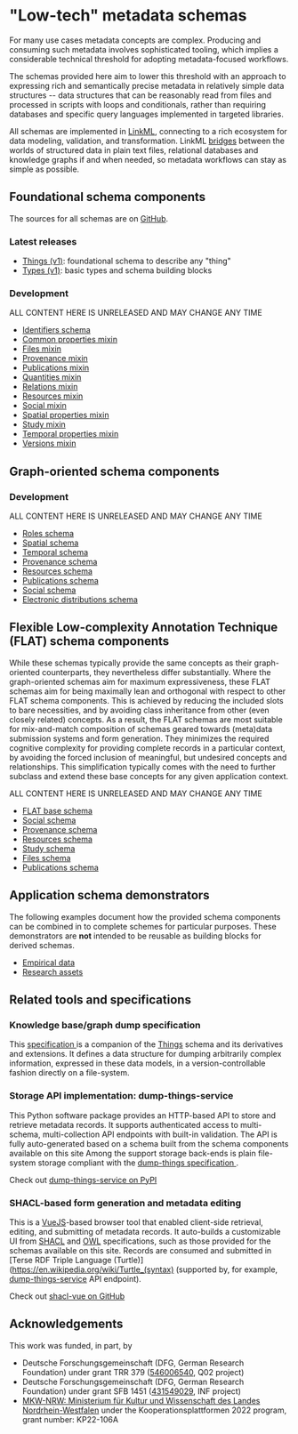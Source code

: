 
# "Low-tech" metadata schemas

For many use cases metadata concepts are complex. Producing and consuming
such metadata involves sophisticated tooling, which implies a considerable
technical threshold for adopting metadata-focused workflows.

The schemas provided here aim to lower this threshold with an approach to
expressing rich and semantically precise metadata in relatively simple data
structures -- data structures that can be reasonably read from files and
processed in scripts with loops and conditionals, rather than requiring databases
and specific query languages implemented in targeted libraries.

All schemas are implemented in [LinkML](https://linkml.io), connecting to a
rich ecosystem for data modeling, validation, and transformation. LinkML
[bridges](https://linkml.io/linkml/intro/overview.html#a-bridge-between-frameworks)
between the worlds of structured data in plain text files, relational
databases and knowledge graphs if and when needed, so metadata workflows can
stay as simple as possible.

## Foundational schema components

The sources for all schemas are on [GitHub](https://github.com/psychoinformatics-de/datalad-concepts).

### Latest releases

- [Things (v1)](s/things/v1/index.md): foundational schema to describe any "thing"
- [Types (v1)](s/types/v1/index.md): basic types and schema building blocks

### Development

ALL CONTENT HERE IS UNRELEASED AND MAY CHANGE ANY TIME

- [Identifiers schema](s/identifiers/unreleased/index.md)
- [Common properties mixin](s/common-mixin/unreleased/index.md)
- [Files mixin](s/files-mixin/unreleased/index.md)
- [Provenance mixin](s/prov-mixin/unreleased/index.md)
- [Publications mixin](s/publications-mixin/unreleased/index.md)
- [Quantities mixin](s/quantities-mixin/unreleased/index.md)
- [Relations mixin](s/relations-mixin/unreleased/index.md)
- [Resources mixin](s/resources-mixin/unreleased/index.md)
- [Social mixin](s/social-mixin/unreleased/index.md)
- [Spatial properties mixin](s/spatial-mixin/unreleased/index.md)
- [Study mixin](s/study-mixin/unreleased/index.md)
- [Temporal properties mixin](s/temporal-mixin/unreleased/index.md)
- [Versions mixin](s/versions-mixin/unreleased/index.md)

## Graph-oriented schema components

### Development

ALL CONTENT HERE IS UNRELEASED AND MAY CHANGE ANY TIME

- [Roles schema](s/roles/unreleased/index.md)
- [Spatial schema](s/spatial/unreleased/index.md)
- [Temporal schema](s/itemporal/unreleased/index.md)
- [Provenance schema](s/prov/unreleased/index.md)
- [Resources schema](s/resources/unreleased/index.md)
- [Publications schema](s/publications/unreleased/index.md)
- [Social schema](s/social/unreleased/index.md)
- [Electronic distributions schema](s/edistributions/unreleased/index.md)

## Flexible Low-complexity Annotation Technique (FLAT) schema components

While these schemas typically provide the same concepts as their graph-oriented counterparts, they nevertheless differ substantially.
Where the graph-oriented schemas aim for maximum expressiveness, these FLAT schemas aim for being maximally lean and orthogonal with respect to other FLAT schema components.
This is achieved by reducing the included slots to bare necessities, and by avoiding class inheritance from other (even closely related) concepts.
As a result, the FLAT schemas are most suitable for mix-and-match composition of schemas geared towards (meta)data submission systems and form generation.
They minimizes the required cognitive complexity for providing complete records in a particular context, by avoiding the forced inclusion of meaningful, but undesired concepts and relationships.
This simplification typically comes with the need to further subclass and extend these base concepts for any given application context.

ALL CONTENT HERE IS UNRELEASED AND MAY CHANGE ANY TIME

- [FLAT base schema](s/flat/unreleased/index.md)
- [Social schema](s/flat-social/unreleased/index.md)
- [Provenance schema](s/flat-prov/unreleased/index.md)
- [Resources schema](s/flat-resources/unreleased/index.md)
- [Study schema](s/flat-study/unreleased/index.md)
- [Files schema](s/flat-files/unreleased/index.md)
- [Publications schema](s/flat-publications/unreleased/index.md)


## Application schema demonstrators

The following examples document how the provided schema components can be
combined in to complete schemes for particular purposes. These demonstrators
are **not** intended to be reusable as building blocks for derived schemas.

- [Empirical data](s/demo-empirical-data/unreleased/index.md)
- [Research assets](s/demo-research-assets/unreleased/index.md)


## Related tools and specifications

### Knowledge base/graph dump specification

This [specification ](/dump-things-storage) is a companion of the [Things](s/things) schema and its derivatives and extensions.
It defines a data structure for dumping arbitrarily complex information, expressed in these data models, in a version-controllable fashion directly on a file-system.

### Storage API implementation: dump-things-service

This Python software package provides an HTTP-based API to store and retrieve metadata records.
It supports authenticated access to multi-schema, multi-collection API endpoints with built-in validation.
The API is fully auto-generated based on a schema built from the schema components available on this site
Among the support storage back-ends is plain file-system storage compliant with the [dump-things specification ](/dump-things-storage).

Check out [dump-things-service on PyPI](https://pypi.org/project/dump-things-service)

### SHACL-based form generation and metadata editing

This is a [VueJS](https://vuejs.org)-based browser tool that enabled client-side retrieval, editing, and submitting of metadata records.
It auto-builds a customizable UI from [SHACL](https://www.w3.org/TR/shacl) and [OWL](https://www.w3.org/TR/owl-ref) specifications, such as those provided for the schemas available on this site. Records are consumed and submitted in [Terse RDF Triple Language (Turtle)](https://en.wikipedia.org/wiki/Turtle_(syntax) (supported by, for example, [dump-things-service](https://pypi.org/project/dump-things-service) API endpoint).

Check out [shacl-vue on GitHub](https://psychoinformatics-de.github.io/shacl-vue/docs)

## Acknowledgements

This work was funded, in part, by

- Deutsche Forschungsgemeinschaft (DFG, German Research Foundation) under grant TRR 379 ([546006540](https://gepris.dfg.de/gepris/projekt/546006540), Q02 project)
- Deutsche Forschungsgemeinschaft (DFG, German Research Foundation) under grant SFB 1451 ([431549029](https://gepris.dfg.de/gepris/projekt/431549029), INF project)
- [MKW-NRW: Ministerium für Kultur und Wissenschaft des Landes Nordrhein-Westfalen](https://www.mkw.nrw) under the Kooperationsplattformen 2022 program, grant number: KP22-106A
